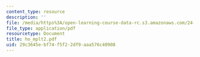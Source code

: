 ```yaml
---
content_type: resource
description: ''
file: /media/https%3A/open-learning-course-data-rc.s3.amazonaws.com/24-951-introduction-to-syntax-fall-2003/29c3645ebf74f5f22df9aaa576c40908_ho_mplt2.pdf
file_type: application/pdf
resourcetype: Document
title: ho_mplt2.pdf
uid: 29c3645e-bf74-f5f2-2df9-aaa576c40908
---
```


